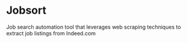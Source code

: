 # Jobsort
Job search automation tool that leverages web scraping techniques to extract job listings from Indeed.com
